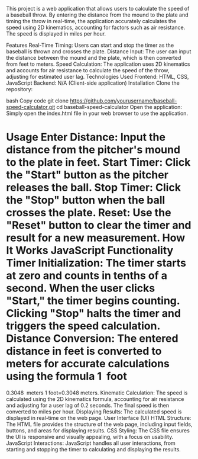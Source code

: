 This project is a web application that allows users to calculate the speed of a baseball throw. By entering the distance from the mound to the plate and timing the throw in real-time, the application accurately calculates the speed using 2D kinematics, accounting for factors such as air resistance. The speed is displayed in miles per hour.

Features
Real-Time Timing: Users can start and stop the timer as the baseball is thrown and crosses the plate.
Distance Input: The user can input the distance between the mound and the plate, which is then converted from feet to meters.
Speed Calculation: The application uses 2D kinematics and accounts for air resistance to calculate the speed of the throw, adjusting for estimated user lag.
Technologies Used
Frontend: HTML, CSS, JavaScript
Backend: N/A (Client-side application)
Installation
Clone the repository:

bash
Copy code
git clone https://github.com/yourusername/baseball-speed-calculator.git
cd baseball-speed-calculator
Open the application: Simply open the index.html file in your web browser to use the application.

Usage
Enter Distance: Input the distance from the pitcher's mound to the plate in feet.
Start Timer: Click the "Start" button as the pitcher releases the ball.
Stop Timer: Click the "Stop" button when the ball crosses the plate.
Reset: Use the "Reset" button to clear the timer and result for a new measurement.
How It Works
JavaScript Functionality
Timer Initialization: The timer starts at zero and counts in tenths of a second. When the user clicks "Start," the timer begins counting. Clicking "Stop" halts the timer and triggers the speed calculation.
Distance Conversion: The entered distance in feet is converted to meters for accurate calculations using the formula 
1
 foot
=
0.3048
 meters
1 foot=0.3048 meters.
Kinematic Calculation: The speed is calculated using the 2D kinematics formula, accounting for air resistance and adjusting for a user lag of 0.2 seconds. The final speed is then converted to miles per hour.
Displaying Results: The calculated speed is displayed in real-time on the web page.
User Interface (UI)
HTML Structure: The HTML file provides the structure of the web page, including input fields, buttons, and areas for displaying results.
CSS Styling: The CSS file ensures the UI is responsive and visually appealing, with a focus on usability.
JavaScript Interactions: JavaScript handles all user interactions, from starting and stopping the timer to calculating and displaying the results.
